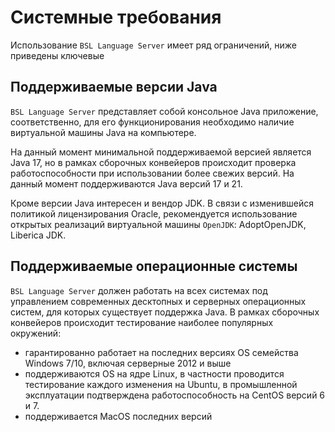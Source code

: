 # Системные требования

Использование `BSL Language Server` имеет ряд ограничений, ниже приведены ключевые

## Поддерживаемые версии Java

`BSL Language Server` представляет собой консольное Java приложение, соответственно, для его функционирования необходимо наличие виртуальной машины Java на компьютере.

На данный момент минимальной поддерживаемой версией является Java 17, но в рамках сборочных конвейеров происходит проверка работоспособности при использовании более свежих версий. На данный момент поддерживаются Java версий 17 и 21.

Кроме версии Java интересен и вендор JDK. В связи с изменившейся политикой лицензирования Oracle, рекомендуется использование открытых реализаций виртуальной машины `OpenJDK`: AdoptOpenJDK, Liberica JDK.

## Поддерживаемые операционные системы

`BSL Language Server` должен работать на всех системах под управлением современных десктопных и серверных операционных систем, для которых существует поддержка Java. В рамках сборочных конвейеров происходит тестирование наиболее популярных окружений:

- гарантированно работает на последних версиях OS семейства Windows 7/10, включая серверные 2012 и выше
- поддерживаются OS на ядре Linux, в частности проводится тестирование каждого изменения на Ubuntu, в промышленной эксплуатации подтверждена работоспособность на CentOS версий 6 и 7.
- поддерживается MacOS последних версий

